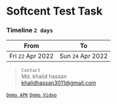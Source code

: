 # Softcent Test Task

### Timeline `2 days`

| From                 | To                  |
| -------------------- |:-------------------:|
| Fri `22` Apr 2022    | Sun `24` Apr 2022   |


> `Contact`\
Md. khalid hassan\
khalidhassan3011@gmail.com


[`Demo APK`](https://github.com/Khalidhassan3011/softcent_test_task/blob/master/assets/demo_apk/demo%20v0.0.01.apk)
[`Demo Video`](https://github.com/Khalidhassan3011/softcent_test_task/blob/master/assets/demo_apk/demo%20v0.0.0.1.mp4)